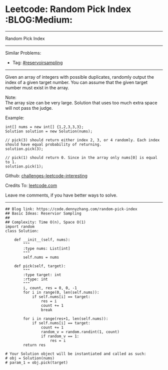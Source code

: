 # Leetcode: Random Pick Index     :BLOG:Medium:


---

Random Pick Index  

---

Similar Problems:  
-   Tag: [#reservoirsampling](https://code.dennyzhang.com/tag/reservoirsampling)

---

Given an array of integers with possible duplicates, randomly output the index of a given target number. You can assume that the given target number must exist in the array.  

Note:  
The array size can be very large. Solution that uses too much extra space will not pass the judge.  

Example:  

    int[] nums = new int[] {1,2,3,3,3};
    Solution solution = new Solution(nums);
    
    // pick(3) should return either index 2, 3, or 4 randomly. Each index should have equal probability of returning.
    solution.pick(3);
    
    // pick(1) should return 0. Since in the array only nums[0] is equal to 1.
    solution.pick(1);

Github: [challenges-leetcode-interesting](https://github.com/DennyZhang/challenges-leetcode-interesting/tree/master/random-pick-index)  

Credits To: [leetcode.com](https://leetcode.com/problems/random-pick-index/description/)  

Leave me comments, if you have better ways to solve.  

---

    ## Blog link: https://code.dennyzhang.com/random-pick-index
    ## Basic Ideas: Reservior Sampling
    ##
    ## Complexity: Time O(n), Space O(1)
    import random
    class Solution:
    
        def __init__(self, nums):
            """
            :type nums: List[int]
            """
            self.nums = nums
    
        def pick(self, target):
            """
            :type target: int
            :rtype: int
            """
            i, count, res = 0, 0, -1
            for i in range(0, len(self.nums)):
                if self.nums[i] == target:
                    res = i
                    count += 1
                    break
    
            for i in range(res+1, len(self.nums)):
                if self.nums[i] == target:
                    count += 1
                    random_v = random.randint(1, count)
                    if random_v == 1:
                        res = i
            return res
    
    # Your Solution object will be instantiated and called as such:
    # obj = Solution(nums)
    # param_1 = obj.pick(target)
